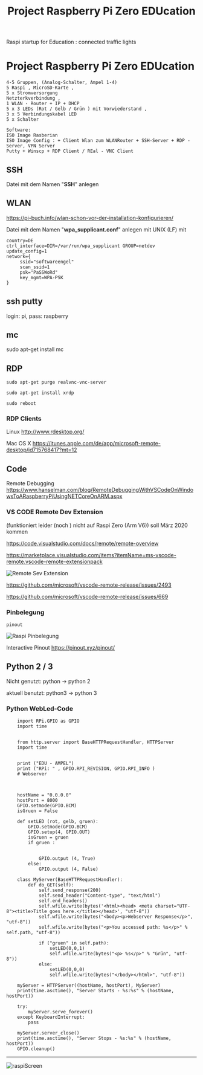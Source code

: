 ﻿---
layout: post 
title: "Project Raspberry Pi Zero EDUcation"
---

Raspi startup for Education : connected traffic lights 

# Project Raspberry Pi Zero EDUcation  

    4-5 Gruppen, (Analog-Schalter, Ampel 1-4)
    5 Raspi , MicroSD-Karte , 
    5 x Stromversorgung 
    Netzterkverbindung ,
    1 WLAN - Router + IP + DHCP 
    5 x 3 LEDs (Rot / Gelb / Grün ) mit Vorwiederstand , 
    3 x 5 Verbindungskabel LED 
    5 x Schalter 

    Software:
    ISO Image Rasberian 
    ISO Image Config : + Client Wlan zum WLANRouter + SSH-Server + RDP - Server, VPN Server 
    Putty + Winscp + RDP Client / REal - VNC Client 


## SSH
  
Datei mit dem Namen "**SSH**" anlegen 

## WLAN

<https://pi-buch.info/wlan-schon-vor-der-installation-konfigurieren/>

Datei mit dem Namen "**wpa_supplicant.conf**" anlegen mit UNIX (LF) mit 

    country=DE 
    ctrl_interface=DIR=/var/run/wpa_supplicant GROUP=netdev 
    update_config=1 
    network={
         ssid="softwareengel"
         scan_ssid=1
         psk="PaSSWoRd"
         key_mgmt=WPA-PSK
    }


## ssh putty 

login: pi, pass: raspberry 

## mc

sudo apt-get install mc


## RDP 

    sudo apt-get purge realvnc-vnc-server

    sudo apt-get install xrdp

    sudo reboot

### RDP Clients 

Linux <http://www.rdesktop.org/>

Mac OS X <https://itunes.apple.com/de/app/microsoft-remote-desktop/id715768417?mt=12>

## Code 

Remote Debugging <https://www.hanselman.com/blog/RemoteDebuggingWithVSCodeOnWindowsToARaspberryPiUsingNETCoreOnARM.aspx>

### VS CODE Remote Dev Extension 

(funktioniert leider (noch ) nicht auf Raspi Zero (Arm V6)) soll März 2020 kommen 

https://code.visualstudio.com/docs/remote/remote-overview

https://marketplace.visualstudio.com/items?itemName=ms-vscode-remote.vscode-remote-extensionpack

![Remote Sev Extension](/pic/remoteSevExtension.png)

<https://github.com/microsoft/vscode-remote-release/issues/2493>

<https://github.com/microsoft/vscode-remote-release/issues/669>

### Pinbelegung 

    pinout 

![Raspi Pinbelegung](/pic/raspi-pinbelegung.png)

Interactive Pinout <https://pinout.xyz/pinout/>

## Python 2 / 3 

Nicht genutzt: python -> python 2

aktuell benutzt: python3 -> python 3 


### Python WebLed-Code 

~~~PY
    import RPi.GPIO as GPIO
    import time


    from http.server import BaseHTTPRequestHandler, HTTPServer
    import time


    print ("EDU - AMPEL") 
    print ("RPi: " , GPIO.RPI_REVISION, GPIO.RPI_INFO )
    # Webserver 



    hostName = "0.0.0.0"
    hostPort = 8000
    GPIO.setmode(GPIO.BCM) 
    isGruen = False

    def setLED (rot, gelb, gruen):
	    GPIO.setmode(GPIO.BCM) 
	    GPIO.setup(4, GPIO.OUT)
	    isGruen = gruen
	    if gruen :
		
		
		    GPIO.output (4, True)
	    else:
		    GPIO.output (4, False)
		
    class MyServer(BaseHTTPRequestHandler):
        def do_GET(self):
            self.send_response(200)
            self.send_header("Content-type", "text/html")
            self.end_headers()
            self.wfile.write(bytes('<html><head> <meta charset="UTF-8"><title>Title goes here.</title></head>', "utf-8"))
            self.wfile.write(bytes("<body><p>Webserver Response</p>", "utf-8"))
            self.wfile.write(bytes("<p>You accessed path: %s</p>" % self.path, "utf-8"))
        
            if ("gruen" in self.path):
                setLED(0,0,1)
                self.wfile.write(bytes("<p> %s</p>" % "Grün", "utf-8"))
            else:
                setLED(0,0,0)
                self.wfile.write(bytes("</body></html>", "utf-8"))

    myServer = HTTPServer((hostName, hostPort), MyServer)
    print(time.asctime(), "Server Starts - %s:%s" % (hostName, hostPort))

    try:
        myServer.serve_forever()
    except KeyboardInterrupt:
        pass

    myServer.server_close()
    print(time.asctime(), "Server Stops - %s:%s" % (hostName, hostPort))
    GPIO.cleanup()
~~~
---

![raspiScreen](/pic/screen-raspi-zero-webserver-led.png)

